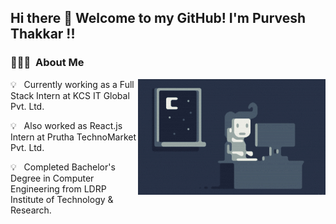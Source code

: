 ## Hi there 👋 Welcome to my GitHub! I'm Purvesh Thakkar !!


### 👨🏻‍💻 &nbsp;About Me
<img alt="Night Coding" src="https://raw.githubusercontent.com/AVS1508/AVS1508/master/assets/Night-Coding.gif" width='300' align="right"/>
💡 &nbsp; Currently working as a Full Stack Intern at KCS IT Global Pvt. Ltd.

💡 &nbsp; Also worked as React.js Intern at Prutha TechnoMarket Pvt. Ltd.

💡 &nbsp; Completed Bachelor's Degree in Computer Engineering from LDRP Institute of Technology & Research.


<!---
kcs-purveshthakkar/kcs-purveshthakkar is a ✨ special ✨ repository because its `README.md` (this file) appears on your GitHub profile.
You can click the Preview link to take a look at your changes.
--->

